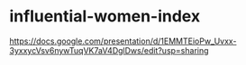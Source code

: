 # influential-women-index
https://docs.google.com/presentation/d/1EMMTEioPw_Uvxx-3yxxycVsv6nywTuqVK7aV4DglDws/edit?usp=sharing
